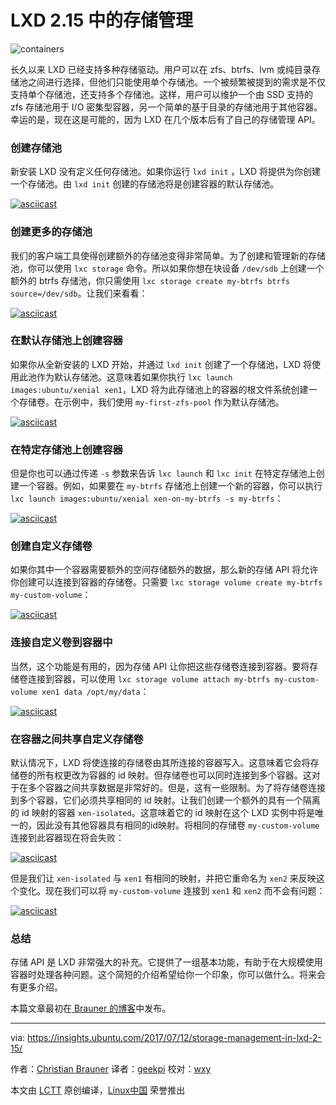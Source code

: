 LXD 2.15 中的存储管理
============================================================

![containers](https://cbrauner.files.wordpress.com/2017/07/containers.png?w=1008)

长久以来 LXD 已经支持多种存储驱动。用户可以在 zfs、btrfs、lvm 或纯目录存储池之间进行选择，但他们只能使用单个存储池。一个被频繁被提到的需求是不仅支持单个存储池，还支持多个存储池。这样，用户可以维护一个由 SSD 支持的 zfs 存储池用于 I/O 密集型容器，另一个简单的基于目录的存储池用于其他容器。幸运的是，现在这是可能的，因为 LXD 在几个版本后有了自己的存储管理 API。

### 创建存储池

新安装 LXD 没有定义任何存储池。如果你运行 `lxd init` ，LXD 将提供为你创建一个存储池。由 `lxd init` 创建的存储池将是创建容器的默认存储池。

[![asciicast](https://asciinema.org/a/126892.png)][2] 

### 创建更多的存储池

我们的客户端工具使得创建额外的存储池变得非常简单。为了创建和管理新的存储池，你可以使用 `lxc storage` 命令。所以如果你想在块设备 `/dev/sdb` 上创建一个额外的 btrfs 存储池，你只需使用 `lxc storage create my-btrfs btrfs source=/dev/sdb`。让我们来看看：

[![asciicast](https://asciinema.org/a/128580.png)][3] 

### 在默认存储池上创建容器

如果你从全新安装的 LXD 开始，并通过 `lxd init` 创建了一个存储池，LXD 将使用此池作为默认存储池。这意味着如果你执行 `lxc launch images:ubuntu/xenial xen1`，LXD 将为此存储池上的容器的根文件系统创建一个存储卷。在示例中，我们使用 `my-first-zfs-pool` 作为默认存储池。

[![asciicast](https://asciinema.org/a/128582.png)][4] 

### 在特定存储池上创建容器

但是你也可以通过传递 `-s` 参数来告诉 `lxc launch` 和 `lxc init` 在特定存储池上创建一个容器。例如，如果要在 `my-btrfs` 存储池上创建一个新的容器，你可以执行 `lxc launch images:ubuntu/xenial xen-on-my-btrfs -s my-btrfs`：

 [![asciicast](https://asciinema.org/a/128583.png)][5] 

### 创建自定义存储卷

如果你其中一个容器需要额外的空间存储额外的数据，那么新的存储 API 将允许你创建可以连接到容器的存储卷。只需要 `lxc storage volume create my-btrfs my-custom-volume`：

[![asciicast](https://asciinema.org/a/128584.png)][6] 

### 连接自定义卷到容器中

当然，这个功能是有用的，因为存储 API 让你把这些存储卷连接到容器。要将存储卷连接到容器，可以使用 `lxc storage volume attach my-btrfs my-custom-volume xen1 data /opt/my/data`：

[![asciicast](https://asciinema.org/a/128585.png)][7] 

### 在容器之间共享自定义存储卷

默认情况下，LXD 将使连接的存储卷由其所连接的容器写入。这意味着它会将存储卷的所有权更改为容器的 id 映射。但存储卷也可以同时连接到多个容器。这对于在多个容器之间共享数据是非常好的。但是，这有一些限制。为了将存储卷连接到多个容器，它们必须共享相同的 id 映射。让我们创建一个额外的具有一个隔离的 id 映射的容器 `xen-isolated`。这意味着它的 id 映射在这个 LXD 实例中将是唯一的，因此没有其他容器具有相同的id映射。将相同的存储卷 `my-custom-volume` 连接到此容器现在将会失败：

[![asciicast](https://asciinema.org/a/128588.png)][8] 

但是我们让 `xen-isolated` 与 `xen1` 有相同的映射，并把它重命名为 `xen2` 来反映这个变化。现在我们可以将 `my-custom-volume` 连接到 `xen1` 和 `xen2` 而不会有问题：

[![asciicast](https://asciinema.org/a/128593.png)][9] 

### 总结

存储 API 是 LXD 非常强大的补充。它提供了一组基本功能，有助于在大规模使用容器时处理各种问题。这个简短的介绍希望给你一个印象，你可以做什么。将来会有更多介绍。

本篇文章最初在[ Brauner 的博客][10]中发布。

--------------------------------------------------------------------------------

via: https://insights.ubuntu.com/2017/07/12/storage-management-in-lxd-2-15/

作者：[Christian Brauner][a]
译者：[geekpi](https://github.com/geekpi)
校对：[wxy](https://github.com/wxy)

本文由 [LCTT](https://github.com/LCTT/TranslateProject) 原创编译，[Linux中国](https://linux.cn/) 荣誉推出

[a]:https://cbrauner.wordpress.com/
[1]:https://insights.ubuntu.com/author/christian-brauner/
[2]:https://asciinema.org/a/126892
[3]:https://asciinema.org/a/128580
[4]:https://asciinema.org/a/128582
[5]:https://asciinema.org/a/128583
[6]:https://asciinema.org/a/128584
[7]:https://asciinema.org/a/128585
[8]:https://asciinema.org/a/128588
[9]:https://asciinema.org/a/128593
[10]:https://cbrauner.wordpress.com/
